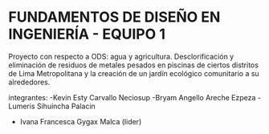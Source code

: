 # FUNDAMENTOS DE DISEÑO EN INGENIERÍA - EQUIPO 1
Proyecto con respecto a ODS: agua y agricultura.
Desclorificación y eliminación de residuos de metales pesados en piscinas de ciertos distritos de Lima Metropolitana y la creación de un jardín ecológico comunitario a su alrededores.

integrantes:
-Kevin Esty Carvallo Neciosup
-Bryam Angello Areche Ezpeza 
-Lumeris Sihuincha Palacin 
- Ivana Francesca Gygax Malca (lider)
